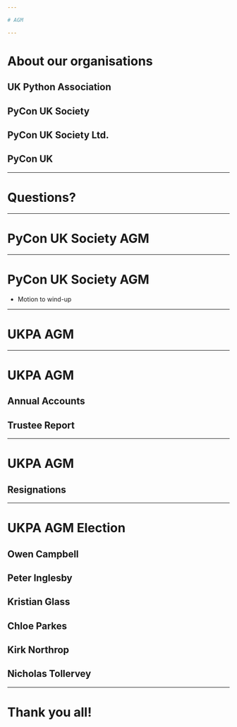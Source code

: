 ```yaml
---

# AGM

---
```


# About our organisations

## UK Python Association
## PyCon UK Society
## PyCon UK Society Ltd.
## PyCon UK

---

# Questions?

---

# PyCon UK Society AGM

---

# PyCon UK Society AGM

* Motion to wind-up

---

# UKPA AGM

---

# UKPA AGM

## Annual Accounts
## Trustee Report

---

# UKPA AGM

## Resignations

---

# UKPA AGM Election

## Owen Campbell
## Peter Inglesby
## Kristian Glass
## Chloe Parkes
## Kirk Northrop
## Nicholas Tollervey

---

# Thank you all!
